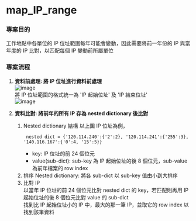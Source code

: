 ﻿# map_IP_range

### 專案目的
工作地點中各單位的 IP 位址範圍每年可能會變動，因此需要將前一年份的 IP 與當年度的 IP 比對，以匹配每個 IP 變動前所屬單位

### 專案流程
1. **資料前處理: 將 IP 位址進行資料前處理**  
   ![image](https://github.com/Clairechn/map_IP_range/assets/43264051/77007c00-fa80-46c8-b84a-e7ba788ca909)  
   將 IP 位址範圍的格式統一為 'IP 起始位址' 及 'IP 結束位址'  
   ![image](https://github.com/Clairechn/map_IP_range/assets/43264051/f22f176a-33e4-4dfc-bec1-2cae35adf046)
       
3. **資料比對: 將前年的所有 IP 存為 nested dictionary 後比對**  
   1. Nested dictionary 結構
       以上圖 IP 位址為例，
      ```
       nested dict = {'120.114.240':{'2':2}, '120.114.241':{'255':3}, '140.116.167':{'0':4, '15':5}}
      ```  
       - key: IP 位址的前 24 個位元  
       - value(sub-dict): sub-key 為 IP 起始位址的後 8 個位元，sub-value 為前年檔案的 row index  
   3. 排序 Nested dictionary: 將各 sub-dict 以 sub-key 值由小到大排序  
   4. 比對 IP  
       以當年 IP 位址的前 24 個位元比對 nested dict 的 key，若匹配則再用 IP 起始位址的後 8 個位元比對 value 的 sub-dict  
       找到比 IP 起始位址小的 IP 中，最大的那一筆 IP，並取它的 row index 以找到該筆資料  
